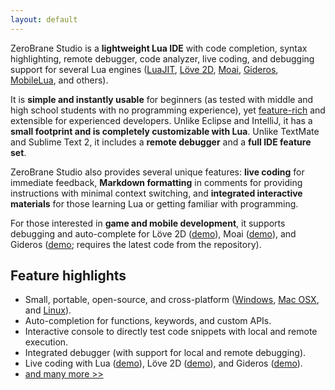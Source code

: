 ```yaml
---
layout: default
---
```


ZeroBrane Studio is a **lightweight Lua IDE** with code completion, syntax
highlighting, remote debugger, code analyzer, live coding, and debugging
support for several Lua engines ([LuaJIT](http://luajit.org/),
[Löve 2D](http://love2d.org/), [Moai](http://getmoai.com/), [Gideros](http://http://giderosmobile.com/),
[MobileLua](https://github.com/divineprog/mobilelua), and others).

It is **simple and instantly usable** for beginners (as tested with middle and
high school students with no programming experience), yet
[feature-rich](features.html) and extensible for experienced developers.
Unlike Eclipse and IntelliJ, it has a **small footprint and is completely
customizable with Lua**. Unlike TextMate and Sublime Text 2, it includes a
**remote debugger** and a **full IDE feature set**.

ZeroBrane Studio also provides several unique features: **live coding** for
immediate feedback, **Markdown formatting** in comments for providing
instructions with minimal context switching, and **integrated interactive
materials** for those learning Lua or getting familiar with programming.

For those interested in **game and mobile development**, it supports debugging
and auto-complete for Löve 2D ([demo](http://notebook.kulchenko.com/zerobrane/love2d-debugging)),
Moai ([demo](http://notebook.kulchenko.com/zerobrane/moai-debugging-with-zerobrane-studio)),
and Gideros ([demo](http://notebook.kulchenko.com/zerobrane/gideros-debugging-with-zerobrane-studio-ide);
requires the latest code from the repository).

## Feature highlights

* Small, portable, open-source, and cross-platform ([Windows](images/debugging.png), [Mac OSX](images/autocomplete-osx.png), and [Linux](images/scratchpad-linux-mint.png)).
* Auto-completion for functions, keywords, and custom APIs.
* Interactive console to directly test code snippets with local and remote execution.
* Integrated debugger (with support for local and remote debugging).
* Live coding with Lua ([demo](http://notebook.kulchenko.com/zerobrane/live-coding-in-lua-bret-victor-style)), Löve 2D ([demo](http://notebook.kulchenko.com/zerobrane/live-coding-with-love)), and Gideros ([demo](http://notebook.kulchenko.com/zerobrane/gideros-live-coding-with-zerobrane-studio-ide)).
* [and many more >>](features.html)
